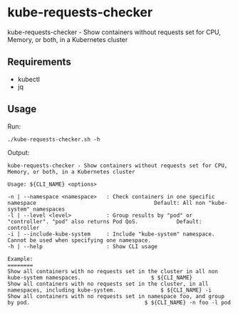 # kube-requests-checker

kube-requests-checker - Show containers without requests set for CPU, Memory, or both, in a Kubernetes cluster

## Requirements

* kubectl
* jq
  
## Usage

Run:

```
./kube-requests-checker.sh -h
```

Output:

```
kube-requests-checker - Show containers without requests set for CPU, Memory, or both, in a Kubernetes cluster

Usage: ${CLI_NAME} <options>

-n | --namespace <namespace>   : Check containers in one specific namespace                                     Default: All non "kube-system" namespaces
-l | --level <level>           : Group results by "pod" or "controller". "pod" also returns Pod QoS.            Default: controller
-i | --include-kube-system     : Include "kube-system" namespace. Cannot be used when specifying one namespace.                                   
-h | --help                    : Show CLI usage

Example:
========
Show all containers with no requests set in the cluster in all non kube-system namespaces.                      $ ${CLI_NAME}
Show all containers with no requests set in the cluster, in all namespaces, including kube-system.              $ ${CLI_NAME} -i
Show all containers with no requests set in namespace foo, and group by pod.                                    $ ${CLI_NAME} -n foo -l pod
```

